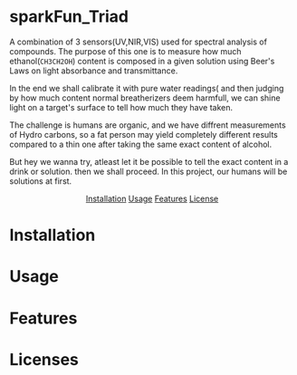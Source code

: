 # sparkFun_Triad

A combination of 3 sensors(UV,NIR,VIS) used for spectral analysis of compounds.
The purpose of this one is to measure how much ethanol(`CH3CH2OH`) content is composed in a given solution using Beer's Laws on light absorbance and transmittance.

In the end we shall calibrate it with pure water readings( and then judging by how much content
normal breatherizers deem harmfull, we can shine light on a target's surface to tell how much they have taken.

The challenge is humans are organic, and we have diffrent measurements of Hydro carbons, so a fat person may yield completely different results
compared to a thin one after taking the same exact content of alcohol.

But hey we wanna try, atleast let it be possible to tell the exact content in a drink or solution. then we shall proceed.
In this project, our humans will be solutions at first.


<p align ="center">
  <a href="#installation">Installation</a>
  <a href="#usage">Usage</a>
  <a href="#features">Features</a>
  <a href="#license">License</a>
</p>

# Installation



# Usage


# Features


# Licenses
